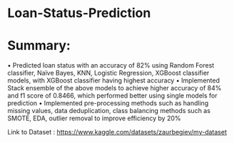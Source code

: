 # Loan-Status-Prediction
# Summary:
•	Predicted loan status with an accuracy of 82% using Random Forest classifier, Naïve Bayes, KNN, Logistic Regression, XGBoost classifier models, with XGBoost classifier having highest accuracy
•	Implemented Stack ensemble of the above models to achieve higher accuracy of 84% and f1 score of 0.8466, which performed better using single models for prediction
•	Implemented pre-processing methods such as handling missing values, data deduplication, class balancing methods such as SMOTE, EDA, outlier removal to improve efficiency by 20%


Link to Dataset : https://www.kaggle.com/datasets/zaurbegiev/my-dataset
